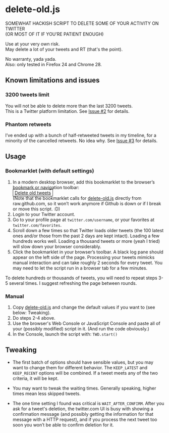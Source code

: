 # delete-old.js

SOMEWHAT HACKISH SCRIPT TO DELETE SOME OF YOUR ACTIVITY ON TWITTER  
(OR MOST OF IT IF YOU’RE PATIENT ENOUGH)

Use at your very own risk.  
May delete a lot of your tweets and RT (that's the point).

No warranty, yada yada.  
Also: only tested in Firefox 24 and Chrome 28.

## Known limitations and issues

### 3200 tweets limit

You will not be able to delete more than the last 3200 tweets.  
This is a Twitter platform limitation. See [Issue #2](https://github.com/fvsch/userscripts/issues/2) for details.

### Phantom retweets

I’ve ended up with a bunch of half-retweeted tweets in my timeline, for a minority of the cancelled retweets. No idea why. See [Issue #3](https://github.com/fvsch/userscripts/issues/3) for details.

## Usage

### Bookmarklet (with default settings)

1. In a modern desktop browser, add this bookmarklet to the browser’s bookmark or navigation toolbar:  
   <a href="javascript:(function()%7Bfunction%20callback()%7BTWD.start()%7Dvar%20s%3Ddocument.createElement(%22script%22)%3Bs.src%3D%22https%3A%2F%2Fraw.github.com%2Ffvsch%2Fuserscripts%2Fmaster%2Fcleanup%2Ftwitter%2Fdelete-old.js%22%3Bif(s.addEventListener)%7Bs.addEventListener(%22load%22%2Ccallback%2Cfalse)%7Delse%20if(s.readyState)%7Bs.onreadystatechange%3Dcallback%7Ddocument.body.appendChild(s)%3B%7D)()" style="border:solid 1px;padding: 2px 5px;">Delete old tweets</a>  
   (Note that the bookmarklet calls for [delete-old.js](https://raw.github.com/fvsch/userscripts/master/cleanup/twitter/delete-old.js) directly from raw.github.com, so it won’t work anymore if Github is down or if I break or move this script. :D)
2. Login to your Twitter account.
3. Go to your profile page at `twitter.com/username`, or your favorites at `twitter.com/favorites`.
4. Scroll down a few times so that Twitter loads older tweets (the 100 latest ones and/or those from the past 2 days are kept intact). Loading a few hundreds works well. Loading a thousand tweets or more (yeah I tried) will slow down your browser considerably.
5. Click the bookmarklet in your browser’s toolbar. A black log pane should appear on the left side of the page. Processing your tweets mimicks manual interaction and can take roughly 2 seconds for every tweet. You may need to let the script run in a browser tab for a few minutes.

To delete hundreds or thousands of tweets, you will need to repeat steps 3-5 several times. I suggest refreshing the page between rounds.

### Manual

1. Copy [delete-old.js](delete-old.js) and change the default values if you want to (see below: Tweaking).
2. Do steps 2-4 above.
3. Use the browser's Web Console or JavaScript Console and paste all of your (possibly modified) script in it. (And run the code obviously.)
4. In the Console, launch the script with: `TWD.start()`

## Tweaking

- The first batch of options should have sensible values, but you may want to change them for different behavior. The `KEEP_LATEST` and `KEEP_RECENT` options will be combined. If a tweet meets any of the two criteria, it will be kept.

- You may want to tweak the waiting times. Generally speaking, higher times mean less skipped tweets.

- The one time setting I found was critical is `WAIT_AFTER_CONFIRM`. After you ask for a tweet's deletion, the twitter.com UI is busy with showing a confirmation message (and possibly getting the information for that message with a HTTP request), and if you process the next tweet too soon you won’t be able to confirm deletion for it.
